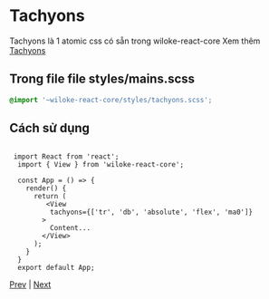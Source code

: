 [4]: ./wiloke-styles.md
[6]: ./css-modules.md

<!-- content -->

# Tachyons

Tachyons là 1 atomic css có sẵn trong wiloke-react-core
Xem thêm [Tachyons](https://tachyons.io/)

## Trong file file styles/mains.scss

```scss
@import '~wiloke-react-core/styles/tachyons.scss';
```

## Cách sử dụng

```tsx

 import React from 'react';
  import { View } from 'wiloke-react-core';

  const App = () => {
    render() {
      return (
         <View
          tachyons={['tr', 'db', 'absolute', 'flex', 'ma0']}
        >
          Content...
        </View>
      );
    }
  }
  export default App;
```

<!-- end of content -->

[Prev][4] | [Next][6]
